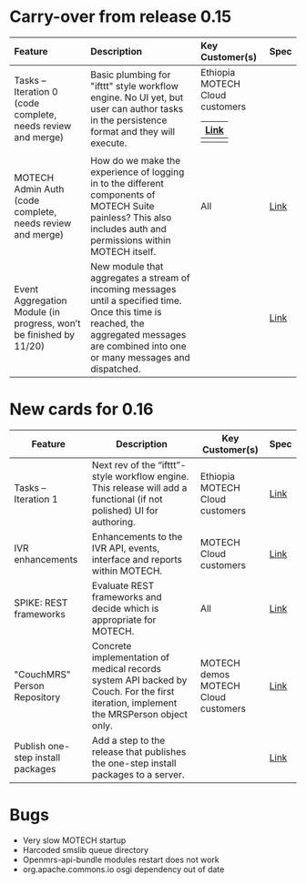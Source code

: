 # Carry-over from release 0.15 #
| **Feature** | **Description** | **Key Customer(s)** | **Spec** |
|:------------|:----------------|:--------------------|:---------|
| Tasks – Iteration 0 (code complete, needs review and merge) |  Basic plumbing for "ifttt" style workflow engine. No UI yet, but user can author tasks in the persistence format and they will execute. | Ethiopia <br>MOTECH Cloud customers <table><thead><th> <a href='https://docs.google.com/a/grameenfoundation.org/file/d/0B6__Hl_QLjI4aXotc0dBRDJXbU0/edit'>Link</a> </th></thead><tbody>
<tr><td> MOTECH Admin Auth (code complete, needs review and merge) </td><td>  How do we make the experience of logging in to the different components of MOTECH Suite painless? This also includes auth and permissions within MOTECH itself. </td><td> All </td><td> <a href='https://docs.google.com/document/d/1c8zWn2DE83WKCYuA9bfyHeoP-IrULg4nUpp5wldHuHo/edit'>Link</a> </td></tr>
<tr><td> Event Aggregation Module (in progress, won’t be finished by 11/20) </td><td>  New module that aggregates a stream of incoming messages until a specified time. Once this time is reached, the aggregated messages are combined into one or many messages and dispatched. </td><td>  </td><td> <a href='https://docs.google.com/a/grameenfoundation.org/document/d/1p7qn9vomM-FAOTLuZsx4T7b5KxD6N4MIZkfOwmMeL1o/edit'>Link</a> </td></tr></tbody></table>

<h1>New cards for 0.16</h1>
<table><thead><th> <b>Feature</b> </th><th> <b>Description</b> </th><th> <b>Key Customer(s)</b> </th><th> <b>Spec</b> </th></thead><tbody>
<tr><td> Tasks – Iteration 1 </td><td> Next rev of the “ifttt”-style workflow engine. This release will add a functional (if not polished) UI for authoring. </td><td> Ethiopia <br>MOTECH Cloud customers </td><td> <a href='https://docs.google.com/a/grameenfoundation.org/file/d/0B6__Hl_QLjI4aXotc0dBRDJXbU0/edit'>Link</a> </td></tr>
<tr><td> IVR enhancements </td><td> Enhancements to the IVR API, events, interface and reports within MOTECH. </td><td> MOTECH Cloud customers </td><td> <a href='https://docs.google.com/a/grameenfoundation.org/document/d/1fW2rcDGsrTstvVF16o8W_vmvZJ_PEILqimhiUMSbMfo/edit'>Link</a> </td></tr>
<tr><td> SPIKE: REST frameworks </td><td> Evaluate REST frameworks and decide which is appropriate for MOTECH. </td><td> All </td><td> <a href='https://docs.google.com/a/grameenfoundation.org/document/d/10fNflt8Ouhj7aTT5V077Kz6T88gfnVURhgaJnV-9ZeQ/edit'>Link</a> </td></tr>
<tr><td> "CouchMRS" Person Repository </td><td> Concrete implementation of medical records system API backed by Couch. For the first iteration, implement the MRSPerson object only. </td><td> MOTECH demos<br>MOTECH Cloud customers</td><td> <a href='https://docs.google.com/a/grameenfoundation.org/document/d/1TwobiExwnFTsfTetvufuDBkLVCIaEYUhI4YZXGd9D8Y/edit'>Link</a> </td></tr>
<tr><td> Publish one-step install packages </td><td> Add a step to the release that publishes the one-step install packages to a server. </td><td>  </td><td> <a href='https://trello.com/c/SgGDCl7w'>Link</a> </td></tr></tbody></table>

<h1>Bugs</h1>
<ul><li>Very slow MOTECH startup<br>
</li><li>Harcoded smslib queue directory<br>
</li><li>Openmrs-api-bundle modules restart does not work<br>
</li><li>org.apache.commons.io osgi dependency out of date